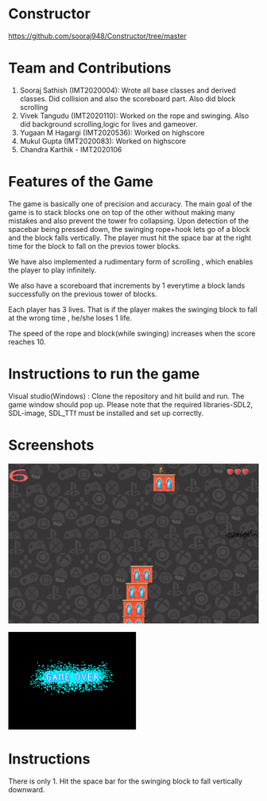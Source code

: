 # Constructor

https://github.com/sooraj948/Constructor/tree/master

# Team and Contributions
1. Sooraj Sathish (IMT2020004): Wrote all base classes and derived classes. Did collision and also the scoreboard part. Also did block scrolling
2. Vivek Tangudu (IMT2020110): Worked on the rope and swinging. Also did background scrolling,logic for lives and gameover.
3. Yugaan M Hagargi (IMT2020536): Worked on highscore
4. Mukul Gupta (IMT2020083): Worked on highscore
5. Chandra Karthik - IMT2020106

# Features of the Game
The game is basically one of precision and accuracy. The main goal of the game is to stack blocks one on top of the other without making many mistakes and also prevent the tower fro collapsing. Upon detection of the spacebar being pressed down, the swinging rope+hook lets go of a block and the block falls vertically. The player must hit the space bar at the right time for the block to fall on the previos tower blocks.

We have also implemented a rudimentary form of scrolling , which enables the player to play infinitely.

We also have a scoreboard that increments by 1 everytime a block lands successfully on the previous tower of blocks.

Each player has 3 lives. That is if the player makes the swinging block to fall at the wrong time , he/she loses 1 life. 

The speed of the rope and block(while swinging) increases when the score reaches 10.

# Instructions to run the game
 Visual studio(Windows) : Clone the repository and hit build and run. The game window should pop up. Please note that the required libraries-SDL2, SDL-image, SDL_TTf must be installed and set up correctly.


# Screenshots
![During play](https://github.com/sooraj948/Constructor/blob/master/images/Screenshot1.png)


![Gameover](https://github.com/sooraj948/Constructor/blob/master/images/gameover.png)

# Instructions

There is only 1. Hit the space bar for the swinging block to fall vertically downward. 




